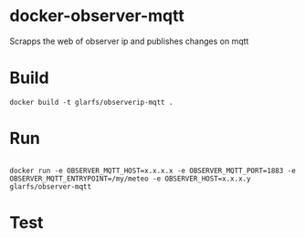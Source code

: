 # docker-observer-mqtt

Scrapps the web of observer ip and publishes changes on mqtt


# Build

```
docker build -t glarfs/observerip-mqtt .
```

# Run

```

docker run -e OBSERVER_MQTT_HOST=x.x.x.x -e OBSERVER_MQTT_PORT=1883 -e OBSERVER_MQTT_ENTRYPOINT=/my/meteo -e OBSERVER_HOST=x.x.x.y glarfs/observer-mqtt
```


# Test

```

```
